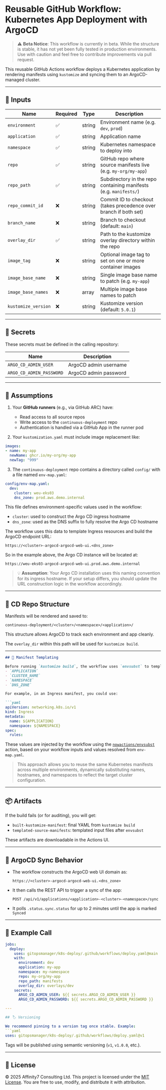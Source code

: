 # Reusable GitHub Workflow: Kubernetes App Deployment with ArgoCD

> ⚠️ **Beta Notice**: This workflow is currently in beta. While the structure is stable, it has not yet been fully tested in production environments. Use with caution and feel free to contribute improvements via pull request.

This reusable GitHub Actions workflow deploys a Kubernetes application by rendering manifests using `kustomize` and syncing them to an ArgoCD-managed cluster.

---

## 🔧 Inputs

| Name              | Required | Type   | Description |
|-------------------|----------|--------|-------------|
| `environment`     | ✅        | string | Environment name (e.g. `dev`, `prod`) |
| `application`     | ✅        | string | Application name |
| `namespace`       | ✅        | string | Kubernetes namespace to deploy into |
| `repo`            | ✅        | string | GitHub repo where source manifests live (e.g. `my-org/my-app`) |
| `repo_path`       | ✅        | string | Subdirectory in the repo containing manifests (e.g. `manifests/`) |
| `repo_commit_id`  | ❌        | string | Commit ID to checkout (takes precedence over branch if both set) |
| `branch_name`     | ❌        | string | Branch to checkout (default: `main`) |
| `overlay_dir`     | ✅        | string | Path to the kustomize overlay directory within the repo |
| `image_tag`       | ❌        | string | Optional image tag to set on one or more container images |
| `image_base_name` | ❌        | string | Single image base name to patch (e.g. `my-app`) |
| `image_base_names`| ❌        | array  | Multiple image base names to patch |
| `kustomize_version` | ❌      | string | Kustomize version (default: `5.0.1`) |

---

## 🔐 Secrets

These secrets must be defined in the calling repository:

| Name                   | Description |
|------------------------|-------------|
| `ARGO_CD_ADMIN_USER`   | ArgoCD admin username |
| `ARGO_CD_ADMIN_PASSWORD` | ArgoCD admin password |

---

## 🧱 Assumptions

1. Your **GitHub runners** (e.g., via GitHub ARC) have:
   - Read access to all source repos
   - Write access to the `continuous-deployment` repo
   - Authentication is handled via a GitHub App in the runner pod

2. Your `kustomization.yaml` must include image replacement like:
```yaml
images:
- name: my-app
  newName: ghcr.io/my-org/my-app
  newTag: "999"
```

3. The `continuous-deployment` repo contains a directory called `config/` with a file named `env-map.yaml`:
```yaml
config/env-map.yaml:
  dev:
    cluster: weu-eks03
    dns_zone: prod.aws.demo.internal
```
This file defines environment-specific values used in the workflow:
- `cluster`: used to construct the Argo CD ingress hostname
- `dns_zone`: used as the DNS suffix to fully resolve the Argo CD hostname

The workflow uses this data to template Ingress resources and build the ArgoCD endpoint URL:
```text
https://<cluster>-argocd-argocd-web-ui.<dns_zone>
```
So in the example above, the Argo CD instance will be located at:
```
https://weu-eks03-argocd-argocd-web-ui.prod.aws.demo.internal
```

> 💡 **Assumption**: Your Argo CD installation uses this naming convention for its ingress hostname. If your setup differs, you should update the URL construction logic in the workflow accordingly.

---

## 📁 CD Repo Structure

Manifests will be rendered and saved to:
```text
continuous-deployment/<cluster>/<namespace>/<application>/
```
This structure allows ArgoCD to track each environment and app cleanly.

The `overlay_dir` within this path will be used for `kustomize build`.

---

```markdown
## 🧩 Manifest Templating

Before running `kustomize build`, the workflow uses `envsubst` to template all manifest files in your specified `repo_path`. This is especially useful for dynamically generating Ingress or other environment-aware resources with values such as:
- `APPLICATION`
- `CLUSTER_NAME`
- `NAMESPACE`
- `DNS_ZONE`

For example, in an Ingress manifest, you could use:

```yaml
apiVersion: networking.k8s.io/v1
kind: Ingress
metadata:
  name: ${APPLICATION}
  namespace: ${NAMESPACE}
spec:
  rules:
```
These values are injected by the workflow using the [`nowactions/envsubst`](https://github.com/nowactions/envsubst) action, based on your workflow inputs and values resolved from `env-map.yaml`.

> This approach allows you to reuse the same Kubernetes manifests across multiple environments, dynamically substituting names, hostnames, and namespaces to reflect the target cluster configuration.

---

## 📦 Artifacts

If the build fails (or for auditing), you will get:
- `built-kustomize-manifest`: final YAML from `kustomize build`
- `templated-source-manifests`: templated input files after `envsubst`

These artifacts are downloadable in the Actions UI.

---

## 🚀 ArgoCD Sync Behavior

- The workflow constructs the ArgoCD web UI domain as:
  ```
  https://<cluster>-argocd-argocd-web-ui.<dns_zone>
  ```

- It then calls the REST API to trigger a sync of the app:
  ```
  POST /api/v1/applications/<application>-<cluster>-<namespace>/sync
  ```

- It polls `.status.sync.status` for up to 2 minutes until the app is marked `Synced`

---

## 🧪 Example Call

```yaml
jobs:
  deploy:
    uses: gitopsmanager/k8s-deploy/.github/workflows/deploy.yaml@main
    with:
      environment: dev
      application: my-app
      namespace: my-namespace
      repo: my-org/my-app
      repo_path: manifests
      overlay_dir: overlays/dev
    secrets:
      ARGO_CD_ADMIN_USER: ${{ secrets.ARGO_CD_ADMIN_USER }}
      ARGO_CD_ADMIN_PASSWORD: ${{ secrets.ARGO_CD_ADMIN_PASSWORD }}

---

## 🏷 Versioning

We recommend pinning to a version tag once stable. Example:
```yaml
uses: gitopsmanager/k8s-deploy/.github/workflows/deploy.yaml@v1
```
Tags will be published using semantic versioning (`v1`, `v1.0.0`, etc.).

---

## 📝 License

© 2025 Affinity7 Consulting Ltd. This project is licensed under the [MIT License](LICENSE). You are free to use, modify, and distribute it with attribution.

